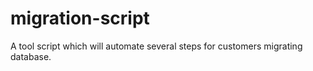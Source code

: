 # migration-script
A tool script which will automate several steps for customers migrating database.
